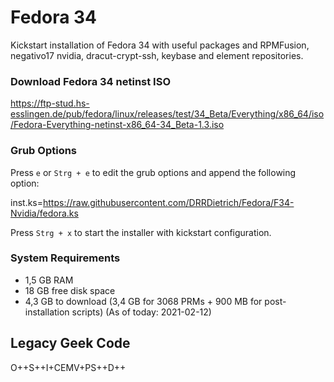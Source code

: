 # Fedora 34

Kickstart installation of Fedora 34 with useful packages and RPMFusion, negativo17 nvidia, dracut-crypt-ssh, keybase and element repositories.

### Download Fedora 34 netinst ISO

https://ftp-stud.hs-esslingen.de/pub/fedora/linux/releases/test/34_Beta/Everything/x86_64/iso/Fedora-Everything-netinst-x86_64-34_Beta-1.3.iso

### Grub Options

Press `e` or `Strg + e` to edit the grub options and append the following option:

inst.ks=https://raw.githubusercontent.com/DRRDietrich/Fedora/F34-Nvidia/fedora.ks

Press `Strg + x` to start the installer with kickstart configuration.

### System Requirements
- 1,5 GB RAM
- 18 GB free disk space
- 4,3 GB to download (3,4 GB for 3068 PRMs + 900 MB for post-installation scripts) (As of today: 2021-02-12)

## Legacy Geek Code

O++S++I+CEMV+PS++D++

